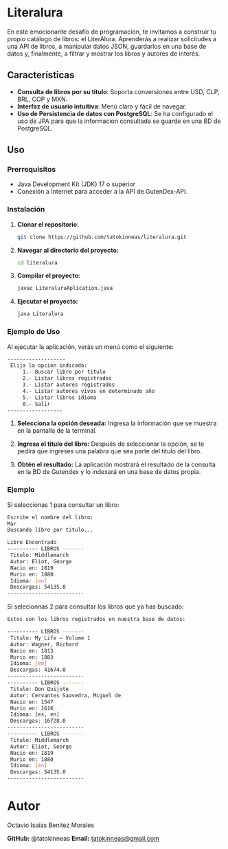 # Literalura
En este emocionante desafío de programación, te invitamos a construir tu propio catálogo de libros: el LiterAlura. Aprenderás a realizar solicitudes a una API de libros, a manipular datos JSON, guardarlos en una base de datos y, finalmente, a filtrar y mostrar los libros y autores de interés.

## Características

- **Consulta de libros por su titulo**: Soporta conversiones entre USD, CLP, BRL, COP y MXN.
- **Interfaz de usuario intuitiva**: Menú claro y fácil de navegar.
- **Uso de Persistencia de datos con PostgreSQL**: Se ha configurado el uso de JPA para que la informacion consultada se guarde en una BD de PostgreSQL.

## Uso

### Prerrequisitos

- Java Development Kit (JDK) 17 o superior
- Conexión a Internet para acceder a la API de GutenDex-API.

### Instalación

1. **Clonar el repositorio**:
   ```sh
   git clone https://github.com/tatokinneas/literalura.git
   ```

2. **Navegar al directorio del proyecto:**
   ```sh
   cd literalura
   ```
3. **Compilar el proyecto:**
   ```sh
   javac LiteraluraAplication.java
   ```
4. **Ejecutar el proyecto:**
   ```sh
   java Literalura
   ```
### Ejemplo de Uso
Al ejecutar la aplicación, verás un menú como el siguiente:

   ```sh 
  -------------------
    Elija la opcion indicada:
        1.- Buscar libro por titulo
        2.- Listar libros registrados
        3.- Listar autores registrados
        4.- Listar autores vivos en determinado año
        5.- Listar libros idioma
        0.- Salir
  ------------------
  ```

1. **Selecciona la opción deseada:** Ingresa la información que se muestra en la pantalla de la terminal.

2. **Ingresa el titulo del libro:** Después de seleccionar la opción, se te pedirá que ingreses una palabra que sea parte del titulo del libro.

3. **Obtén el resultado:** La aplicación mostrará el resultado de la consulta en la BD de Gutendex y lo indexará en una base de datos propia.

### Ejemplo
Si seleccionas 1 para consultar un libro:
```sh
Escribe el nombre del libro:
Mar
Buscando libro por titulo...

Libro Encontrado
---------- LIBROS -------
 Titulo: Middlemarch
 Autor: Eliot, George
 Nacio en: 1819
 Murio en: 1880
 Idioma: [en]
 Descargas: 54135.0
------------------------- 
```
Si selecionnas 2 para consultar los libros que ya has buscado:
```sh
Estos son los libros registrados en nuestra base de datos: 

---------- LIBROS -------
 Titulo: My Life — Volume 1
 Autor: Wagner, Richard
 Nacio en: 1813
 Murio en: 1883
 Idioma: [en]
 Descargas: 41674.0
-------------------------
---------- LIBROS -------
 Titulo: Don Quijote
 Autor: Cervantes Saavedra, Miguel de
 Nacio en: 1547
 Murio en: 1616
 Idioma: [es, en]
 Descargas: 16728.0
-------------------------
---------- LIBROS -------
 Titulo: Middlemarch
 Autor: Eliot, George
 Nacio en: 1819
 Murio en: 1880
 Idioma: [en]
 Descargas: 54135.0
-------------------------
```
# Autor
Octavio Isaías Benitez Morales

**GitHub:** @tatokinneas
**Email:** tatokinneas@gmail.com

